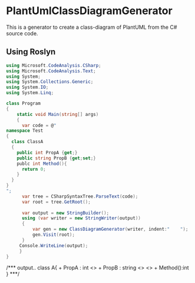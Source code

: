 # PlantUmlClassDiagramGenerator
This is a generator to create a class-diagram of PlantUML from the C# source code.

## Using Roslyn

```cs
using Microsoft.CodeAnalysis.CSharp;
using Microsoft.CodeAnalysis.Text;
using System;
using System.Collections.Generic;
using System.IO;
using System.Linq;

class Program
{
    static void Main(string[] args)
    {
      var code = @"
namespace Test
{
  class ClassA
  {
    public int PropA {get;}
    public string PropB {get;set;}
    publc int Method(){
      return 0;
    }
  }
}
";
      var tree = CSharpSyntaxTree.ParseText(code);
      var root = tree.GetRoot();
      
      var output = new StringBuilder();
      using (var writer = new StringWriter(output))
      {
          var gen = new ClassDiagramGenerator(writer, indent:"    ");
          gen.Visit(root);
      }
     Console.WriteLine(output);
     }
}
```
/*** output..
class A{
    + PropA : int <<get>>
    + PropB : string <<get>> <<set>>
    + Method():int
}
***/
